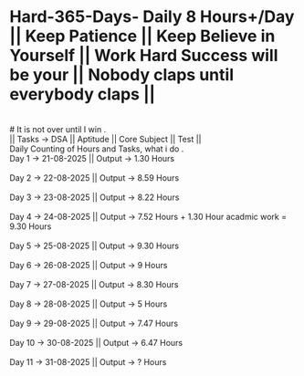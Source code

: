 # Hard-365-Days-  Daily 8 Hours+/Day || Keep Patience || Keep Believe in Yourself || Work Hard Success will be your || Nobody claps until everybody claps ||
<br>
# It is not over until I win .
<br>
||  Tasks ->  DSA || Aptitude || Core Subject ||  Test ||
<br>
Daily Counting of Hours and Tasks, what i do .
<br>
Day 1 -> 21-08-2025  ||  Output -> 1.30  Hours
<br>
<br>
Day 2 -> 22-08-2025  ||  Output -> 8.59  Hours 
<br>
<br>
Day 3 -> 23-08-2025  ||  Output -> 8.22  Hours 
<br>
<br>
Day 4 -> 24-08-2025  ||  Output -> 7.52 Hours  + 1.30 Hour acadmic work = 9.30 Hours 
<br>
<br>
Day 5 -> 25-08-2025  ||  Output -> 9.30 Hours 
<br>
<br>
Day 6 -> 26-08-2025  ||  Output -> 9    Hours 
<br>
<br>
Day 7 -> 27-08-2025  ||  Output -> 8.30 Hours 
<br>
<br>
Day 8 -> 28-08-2025  ||  Output -> 5    Hours 
<br>
<br>
Day 9 -> 29-08-2025  ||  Output -> 7.47 Hours 
<br>
<br>
Day 10 -> 30-08-2025  ||  Output -> 6.47 Hours 
<br>
<br>
Day 11 -> 31-08-2025  ||  Output -> ? Hours 
<br>


